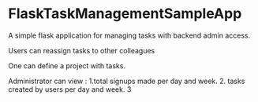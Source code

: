 # FlaskTaskManagementSampleApp
A simple flask application for managing tasks with backend admin access.

Users can reassign tasks to other colleagues 

One can define a project with tasks.

Administrator  can view :
1.total signups made per day and week.
2. tasks created by users per day and week.
3


